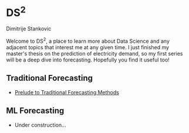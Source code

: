 # $\text{DS}^2$

Dimitrije Stankovic

Welcome to $\text{DS}^2$, a place to learn more about Data Science and any adjacent topics that interest me at any given time. I just finished my master's thesis on the prediction of electricity demand, so my first series will be a deep dive into forecasting. Hopefully you find it useful too!

## Traditional Forecasting

- [Prelude to Traditional Forecasting Methods](mita765.github.io/preliminaries.html)

## ML Forecasting

- Under construction...
